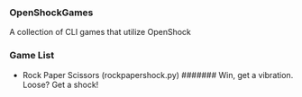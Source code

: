 ### OpenShockGames
A collection of CLI games that utilize OpenShock

### Game List

- Rock Paper Scissors (rockpapershock.py)
####### Win, get a vibration. Loose? Get a shock!

